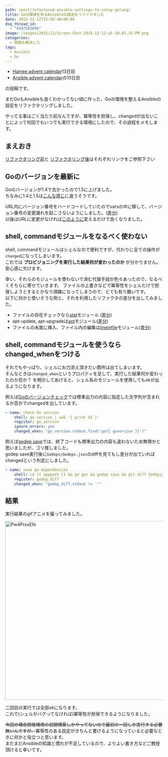 ```yaml
---
path: /post/refactored-ansible-settings-to-setup-golang/
title: Goの環境を作るAnsibleの設定をリファクタした
date: 2015-12-12T23:50:48+00:00
dsq_thread_id:
  - "4397583696"
image: /images/2015/12/Screen-Shot-2015-12-12-at-10.01.32-PM.png
categories:
  - 問題を解決した
tags:
  - Ansible
  - Go
---
```

  * [Hamee advent calendar](http://qiita.com/advent-calendar/2015/hamee)13日目
  * [Ansible advent calendar](http://qiita.com/advent-calendar/2015/ansible)の13日目

の投稿です。

まだGoもAnsibleも良くわかってない頃に作った、Goの環境を整えるAnsibleの設定をリファクタリングしました。

やってる事はごく当たり前なんですが、冪等性を担保し、changedが出ないことによって何回でもいつでも実行できる環境にしたので、その過程をメモします。

<!--more-->

まえおき
----------------------------------------

[リファクタリング前](https://github.com/Leko/godemo/blob/91d4c1b439e9546ff14f6aeae44edee2bc28d262/provisioning/playbook.yml)と [リファクタリング後](https://github.com/Leko/godemo/blob/e0d9ca401755e0c4b02ac4a07f4f9bf8632fbaa4/provisioning/playbook.yml)はそれぞれリンクをご参照下さい

Goのバージョンを最新に
----------------------------------------

Goのバージョンが1.4で古かったので1.5に上げました。  
ちなみに1.4と1.5は[こんな感じ](https://golang.org/doc/go1.5)に違うそうです。

URL内にバージョン番号をハードコードしていたのでvarsの中に移して、バージョン番号の変更漏れを起こさないようにしました。([差分](https://github.com/Leko/godemo/commit/1af93346995a444a4992b96e7086c5b8def03701?diff=unified))  
以後はURLに変更がなければ[このように](https://github.com/Leko/godemo/commit/2e34efbeb9ce75e17a902e1f3fd6cf89dcf14599)変えるだけで良くなりました。

## shell, commandモジュールをなるべく使わない

shell, commandモジュールはシェルなので便利ですが、代わりに全ての操作が`changed`になってしまいます。  
これでは **プロビジョニングを実行した結果何が変わったのか** が分かりません。安心感に欠けます。

幸い、それらのモジュールを使わないで済む代替手段が色々あったので、なるべくそちらに寄せていきます。 ファイルの上書きなどで冪等性をシェルだけで担保しようとするとかなり煩雑になってしまうので、とても有り難いです。  
以下に何かと使いそうな例と、それを利用したリファクタの差分を出してみました。

  * ファイルの存在チェックなら[stat](http://docs.ansible.com/ansible/stat_module.html)モジュール ([差分](https://github.com/Leko/godemo/commit/2057011dc30720be1c7833a89676cc436a950c26))
  * apt-update, apt-upgradeは[apt](http://docs.ansible.com/ansible/apt_module.html)モジュール([差分](https://github.com/Leko/godemo/commit/6d3f26a9c9759e93474cf3a0d1c7d775cb6fae5d))
  * ファイルの末尾に挿入、ファイル内の編集は[lineinfile](http://docs.ansible.com/ansible/lineinfile_module.html)モジュール([差分](https://github.com/Leko/godemo/commit/6b1ed78b93a9042d45b211f7361be6988f592dc6))

## shell, commandモジュールを使うならchanged_whenをつける

それでもやっぱり、シェルにお力添え頂きたい箇所は出てしまいます。  
そんなときは`changed_when`というプロパティを足して、実行した結果何か変わったのか否か？ を明示してあげると、シェル系のモジュールを使用してもokが出るようになります。

例えば[Goのバージョンチェック](https://github.com/Leko/godemo/commit/d4c0b6ff86e06ef6880ca5c350d82ad510feb02c)では標準出力の内容に指定した文字列が含まれるか否かでchangedを出しています。

```yaml
- name: check Go version
    shell: go version | awk '{ print $3 }'
    register: go_version
    ignore_errors: yes
    changed_when: "go_version.stdout.find('go{{ goversion }}')"
```

例えば[godep save](https://github.com/Leko/godemo/commit/cde5d3d48f24967d83402b23699b04fb09fd87be)では、終了コードも標準出力の内容も違わないため無理かと思いましたが、ゴリ推しました。  
godep save実行後に`Godeps/Godeps.json`のdiffを見てもし差分が出ていればchangedという判定にしました。

```yaml
- name: save go dependencies
    shell: cd {{ apppath }} && go get && godep save && git diff Godeps/Godeps.json
    register: godep_diff
    changed_when: "godep_diff.stdout != ''"
```

結果
----------------------------------------

実行結果のgifアニメを撮ってみました。

<img src="/images/2015/12/Pw4PrxxEfo1.gif" alt="Pw4PrxxEfo" width="569" class="alignnone size-full wp-image-826" />

二回目の実行では全部okになります。  
これで(シェルがバグってなければ)冪等性が担保できるようになりました。

<del>今回の場合開発環境の初期構築しかやってないので最初の一回しか実行する必要無いんですが、</del>冪等性のある設定がきちんと書けるようになっていると必要なときに何かと役立つと思います。  
まだまだAnsibleの知識と慣れが不足しているので、よりよい書き方などご教授頂けると幸いです。

<div style="font-size:0px;height:0px;line-height:0px;margin:0;padding:0;clear:both">
</div>